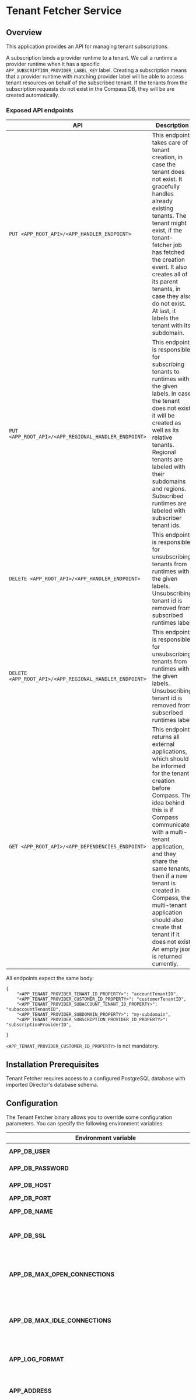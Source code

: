 # Tenant Fetcher Service

## Overview

This application provides an API for managing tenant subscriptions.

A subscription binds a provider runtime to a tenant. We call a runtime a provider runtime when it has a specific `APP_SUBSCRIPTION_PROVIDER_LABEL_KEY` label.
Creating a subscription means that a provider runtime with matching provider label will be able to access tenant resources on behalf of the subscribed tenant. 
If the tenants from the subscription requests do not exist in the Compass DB, they will be are created automatically.

### Exposed API endpoints

| API | Description |
|-----|-------------|
| `PUT <APP_ROOT_API>/<APP_HANDLER_ENDPOINT>` | This endpoint takes care of tenant creation, in case the tenant does not exist. It gracefully handles already existing tenants. The tenant might exist, if the tenant-fetcher job has fetched the creation event. It also creates all of its parent tenants, in case they also do not exist. At last, it labels the tenant with its subdomain. |
| `PUT <APP_ROOT_API>/<APP_REGIONAL_HANDLER_ENDPOINT>` | This endpoint is responsible for subscribing tenants to runtimes with the given labels. In case the tenant does not exist it will be created as well as its relative tenants. Regional tenants are labeled with their subdomains and regions. Subscribed runtimes are labeled with subscriber tenant ids.
| `DELETE <APP_ROOT_API>/<APP_HANDLER_ENDPOINT>` | This endpoint is responsible for unsubscribing tenants from runtimes with the given labels. Unsubscribing tenant id is removed from subscribed runtimes label. |
| `DELETE <APP_ROOT_API>/<APP_REGIONAL_HANDLER_ENDPOINT>` | This endpoint is responsible for unsubscribing tenants from runtimes with the given labels. Unsubscribing tenant id is removed from subscribed runtimes label. |
| `GET <APP_ROOT_API>/<APP_DEPENDENCIES_ENDPOINT>` | This endpoint returns all external applications, which should be informed for the tenant creation before Compass. The idea behind this is if Compass communicates with a multi-tenant application, and they share the same tenants, then if a new tenant is created in Compass, the multi-tenant application should also create that tenant if it does not exist. An empty json is returned currently. |

All endpoints expect the same body:

```
{
    "<APP_TENANT_PROVIDER_TENANT_ID_PROPERTY>": "accountTenantID",
    "<APP_TENANT_PROVIDER_CUSTOMER_ID_PROPERTY>": "customerTenantID",
    "<APP_TENANT_PROVIDER_SUBACCOUNT_TENANT_ID_PROPERTY>": "subaccountTenantID",
    "<APP_TENANT_PROVIDER_SUBDOMAIN_PROPERTY>": "my-subdomain",
    "<APP_TENANT_PROVIDER_SUBSCRIPTION_PROVIDER_ID_PROPERTY>": "subscriptionProviderID",

}
```
`<APP_TENANT_PROVIDER_CUSTOMER_ID_PROPERTY>` is not mandatory.

## Installation Prerequisites

Tenant Fetcher requires access to a configured PostgreSQL database with imported Director's database schema.

## Configuration

The Tenant Fetcher binary allows you to override some configuration parameters. You can specify the following environment variables:

| Environment variable                                       | Default                                     | Description |
|------------------------------------------------------------|---------------------------------------------|-------------|
| **APP_DB_USER**                                            | `postgres`                                  | Database username |
| **APP_DB_PASSWORD**                                        | `pgsql@12345`                               | Database password |
| **APP_DB_HOST**                                            | `localhost`                                 | Database host |
| **APP_DB_PORT**                                            | `5432`                                      | Database port |
| **APP_DB_NAME**                                            | `postgres`                                  | Database name |
| **APP_DB_SSL**                                             | `disable`                                   | Database SSL mode (`disable` or `enable`) |
| **APP_DB_MAX_OPEN_CONNECTIONS**                            | `2`                                         | The maximum number of open connections to the database |
| **APP_DB_MAX_IDLE_CONNECTIONS**                            | `1`                                         | The maximum number of connections in the idle connection pool |
| **APP_LOG_FORMAT**                                         | `kibana`                                    | The format of the logs (`kibana` or `text`) |
| **APP_ADDRESS**                                            | `127.0.0.1:8080`                            | The address and port for the service to listen on |
| **APP_ROOT_API**                                           | `/tenants`                                  | The root API where the server will listen to. All following APIs should be accessed through the root API |
| **APP_TENANT_PROVIDER**                                    | `external-provider`                         | Tenant provider name |
| **APP_HANDLER_ENDPOINT**                                   | `/v1/callback/{tenantID}`                   | The endpoint used for tenant management |
| **APP_REGIONAL_HANDLER_ENDPOINT**                          | `/v1/regional/{region}/callback/{tenantID}` | The endpoint used for management of regional tenants |
| **APP_DEPENDENCIES_ENDPOINT**                              | `/v1/dependencies`                          | The endpoint used for declaring external dependencies |
| **APP_TENANT_PATH_PARAM**                                  | `tenantId`                                  | The path parameter name which will be used for tenant ID |
| **APP_REGION_PATH_PARAM**                                  | `region`                                    | The path parameter name which will be used for region |
| **APP_TENANT_PROVIDER_TENANT_ID_PROPERTY**                 | `tenantId`                                  | Name of the json field containing the tenant ID |
| **APP_TENANT_PROVIDER_CUSTOMER_ID_PROPERTY**               | `customerId`                                | Name of the json field containing the customer ID |
| **APP_TENANT_PROVIDER_SUBACCOUNT_TENANT_ID_PROPERTY**      | `subaccountTenantId`                        | Name of the json field containing the subaccount tenant ID |
| **APP_TENANT_PROVIDER_SUBDOMAIN_PROPERTY**                 | `subdomain`                                 | Name of the json field containing the tenant subdomain |
| **APP_TENANT_PROVIDER_SUBSCRIPTION_PROVIDER_ID_PROPERTY**  | `subscriptionProviderId`                    | Name of the json field containing the subscription provider ID which should be mapped to a runtime |
| **APP_SUBSCRIPTION_PROVIDER_LABEL_KEY**                    | `subscriptionProviderIdLabel`                    | The runtime label key used for mapping subscription provider IDs and runtimes |
| **APP_CONSUMER_SUBACCOUNT_IDS_LABEL_KEY**                  | `consumer_subaccount_ids`                   | The runtime label key used for mapping the subaccount IDs to which the runtime has access |
| **APP_JWKS_ENDPOINT**                                      | `file://hack/default-jwks.json`              | The path for JWKS |
| **APP_SUBSCRIPTION_CALLBACK_SCOPE**                        | `Callback`                                  | The JWT scope required for accessing the APIs |
| **APP_ALLOW_JWT_SIGNING_NONE**                             | `false`                                     | Trust tokens signed with the `none` algorithm. Should be used for test purposes only |
